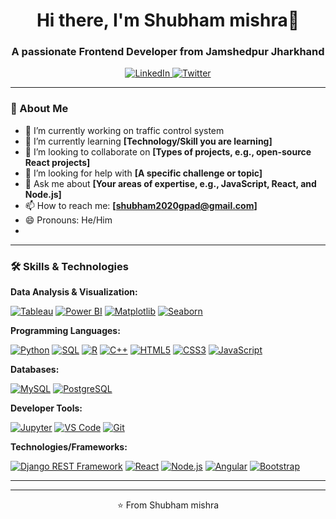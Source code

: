 <!-- 
Hi! This is a template for your GitHub profile README.
Replace the placeholders with your own information.
You can find more icons at https://shields.io/ or https://simpleicons.org/
-->

<h1 align="center">Hi there, I'm Shubham mishra👋</h1>
<h3 align="center">A passionate Frontend Developer from Jamshedpur Jharkhand </h3>

<p align="center">
  <a href="https://linkedin.com/in/skmishra001" target="_blank">
    <img src="https://img.shields.io/badge/LinkedIn-0077B5?style=for-the-badge&logo=linkedin&logoColor=white" alt="LinkedIn"/>
  </a>
  <a href="https://twitter.com/shubh_talks" target="_blank">
    <img src="https://img.shields.io/badge/Twitter-1DA1F2?style=for-the-badge&logo=twitter&logoColor=white" alt="Twitter"/>
  </a>
</p>

---

### 🚀 About Me

- 🔭 I’m currently working on traffic control system
- 🌱 I’m currently learning **[Technology/Skill you are learning]**
- 👯 I’m looking to collaborate on **[Types of projects, e.g., open-source React projects]**
- 🤔 I’m looking for help with **[A specific challenge or topic]**
- 💬 Ask me about **[Your areas of expertise, e.g., JavaScript, React, and Node.js]**
- 📫 How to reach me: **[shubham2020gpad@gmail.com]**
- 😄 Pronouns: He/Him
- 

---

### 🛠️ Skills & Technologies

**Data Analysis & Visualization:**
<p align="left">
  <a href="https://www.tableau.com/" target="_blank" rel="noreferrer"><img src="https://img.shields.io/badge/Tableau-E97627?style=for-the-badge&logo=tableau&logoColor=white" alt="Tableau"/></a>
  <a href="https://powerbi.microsoft.com/" target="_blank" rel="noreferrer"><img src="https://img.shields.io/badge/Power_BI-F2C811?style=for-the-badge&logo=powerbi&logoColor=black" alt="Power BI"/></a>
  <a href="https://matplotlib.org/" target="_blank" rel="noreferrer"><img src="https://img.shields.io/badge/Matplotlib-11557C?style=for-the-badge&logo=matplotlib&logoColor=white" alt="Matplotlib"/></a>
  <a href="https://seaborn.pydata.org/" target="_blank" rel="noreferrer"><img src="https://img.shields.io/badge/Seaborn-3776AB?style=for-the-badge&logo=seaborn&logoColor=white" alt="Seaborn"/></a>
</p>

**Programming Languages:**
<p align="left">
  <a href="https://www.python.org" target="_blank" rel="noreferrer"><img src="https://img.shields.io/badge/Python-3776AB?style=for-the-badge&logo=python&logoColor=white" alt="Python"/></a>
  <a href="https://www.w3schools.com/sql/" target="_blank" rel="noreferrer"><img src="https://img.shields.io/badge/SQL-025E8C?style=for-the-badge&logo=postgresql&logoColor=white" alt="SQL"/></a>
  <a href="https://www.r-project.org/" target="_blank" rel="noreferrer"><img src="https://img.shields.io/badge/R-276DC3?style=for-the-badge&logo=r&logoColor=white" alt="R"/></a>
  <a href="https://isocpp.org/" target="_blank" rel="noreferrer"><img src="https://img.shields.io/badge/C++-00599C?style=for-the-badge&logo=cplusplus&logoColor=white" alt="C++"/></a>
  <a href="https://www.w3.org/html/" target="_blank" rel="noreferrer"><img src="https://img.shields.io/badge/HTML5-E34F26?style=for-the-badge&logo=html5&logoColor=white" alt="HTML5"/></a>
  <a href="https://www.w3schools.com/css/" target="_blank" rel="noreferrer"><img src="https://img.shields.io/badge/CSS3-1572B6?style=for-the-badge&logo=css3&logoColor=white" alt="CSS3"/></a>
  <a href="https://www.javascript.com/" target="_blank" rel="noreferrer"><img src="https://img.shields.io/badge/JavaScript-F7DF1E?style=for-the-badge&logo=javascript&logoColor=black" alt="JavaScript"/></a>
</p>

**Databases:**
<p align="left">
  <a href="https://www.mysql.com/" target="_blank" rel="noreferrer"><img src="https://img.shields.io/badge/MySQL-4479A1?style=for-the-badge&logo=mysql&logoColor=white" alt="MySQL"/></a>
  <a href="https://www.postgresql.org" target="_blank" rel="noreferrer"><img src="https://img.shields.io/badge/PostgreSQL-4169E1?style=for-the-badge&logo=postgresql&logoColor=white" alt="PostgreSQL"/></a>
</p>

**Developer Tools:**
<p align="left">
  <a href="https://jupyter.org/" target="_blank" rel="noreferrer"><img src="https://img.shields.io/badge/Jupyter-F37626?style=for-the-badge&logo=jupyter&logoColor=white" alt="Jupyter"/></a>
  <a href="https://code.visualstudio.com/" target="_blank" rel="noreferrer"><img src="https://img.shields.io/badge/VS_Code-007ACC?style=for-the-badge&logo=visual-studio-code&logoColor=white" alt="VS Code"/></a>
  <a href="https://git-scm.com/" target="_blank" rel="noreferrer"><img src="https://img.shields.io/badge/Git-F05032?style=for-the-badge&logo=git&logoColor=white" alt="Git"/></a>
</p>

**Technologies/Frameworks:**
<p align="left">
  <a href="https://www.django-rest-framework.org/" target="_blank" rel="noreferrer"><img src="https://img.shields.io/badge/Django_REST-092E20?style=for-the-badge&logo=django&logoColor=white" alt="Django REST Framework"/></a>
  <a href="https://reactjs.org/" target="_blank" rel="noreferrer"><img src="https://img.shields.io/badge/React-61DAFB?style=for-the-badge&logo=react&logoColor=black" alt="React"/></a>
  <a href="https://nodejs.org" target="_blank" rel="noreferrer"><img src="https://img.shields.io/badge/Node.js-339933?style=for-the-badge&logo=nodedotjs&logoColor=white" alt="Node.js"/></a>
  <a href="https://angular.io" target="_blank" rel="noreferrer"><img src="https://img.shields.io/badge/Angular-DD0031?style=for-the-badge&logo=angular&logoColor=white" alt="Angular"/></a>
  <a href="https://getbootstrap.com" target="_blank" rel="noreferrer"><img src="https://img.shields.io/badge/Bootstrap-7952B3?style=for-the-badge&logo=bootstrap&logoColor=white" alt="Bootstrap"/></a>
</p>

---



<!-- You can add more sections here, such as: -->
<!-- 
### 🏆 My Projects
### 📝 Latest Blog Posts
-->

---

<p align="center">⭐️ From Shubham mishra</p>

